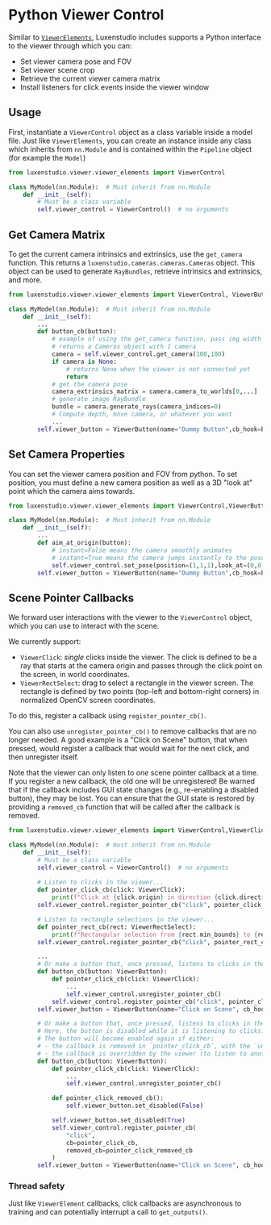# Python Viewer Control

Similar to [`ViewerElements`](./custom_gui.md), Luxenstudio includes supports a Python interface to the viewer through which you can:

* Set viewer camera pose and FOV
* Set viewer scene crop
* Retrieve the current viewer camera matrix
* Install listeners for click events inside the viewer window

## Usage

First, instantiate a `ViewerControl` object as a class variable inside a model file.
Just like `ViewerElements`, you can create an instance inside any class which inherits from `nn.Module`
and is contained within the `Pipeline` object (for example the `Model`)

```python
from luxenstudio.viewer.viewer_elements import ViewerControl

class MyModel(nn.Module):  # Must inherit from nn.Module
    def __init__(self):
        # Must be a class variable
        self.viewer_control = ViewerControl()  # no arguments
```
## Get Camera Matrix
To get the current camera intrinsics and extrinsics, use the `get_camera` function. This returns a `luxenstudio.cameras.cameras.Cameras` object. This object can be used to generate `RayBundles`, retrieve intrinsics and extrinsics, and more.

```python
from luxenstudio.viewer.viewer_elements import ViewerControl, ViewerButton

class MyModel(nn.Module):  # Must inherit from nn.Module
    def __init__(self):
        ...
        def button_cb(button):
            # example of using the get_camera function, pass img width and height
            # returns a Cameras object with 1 camera
            camera = self.viewer_control.get_camera(100,100)
            if camera is None:
                # returns None when the viewer is not connected yet
                return
            # get the camera pose
            camera_extrinsics_matrix = camera.camera_to_worlds[0,...]  # 3x4 matrix
            # generate image RayBundle
            bundle = camera.generate_rays(camera_indices=0)
            # Compute depth, move camera, or whatever you want
            ...
        self.viewer_button = ViewerButton(name="Dummy Button",cb_hook=button_cb)
```

## Set Camera Properties
You can set the viewer camera position and FOV from python.
To set position, you must define a new camera position as well as a 3D "look at" point which the camera aims towards.
```python
from luxenstudio.viewer.viewer_elements import ViewerControl,ViewerButton

class MyModel(nn.Module):  # Must inherit from nn.Module
    def __init__(self):
        ...
        def aim_at_origin(button):
            # instant=False means the camera smoothly animates
            # instant=True means the camera jumps instantly to the pose
            self.viewer_control.set_pose(position=(1,1,1),look_at=(0,0,0),instant=False)
        self.viewer_button = ViewerButton(name="Dummy Button",cb_hook=button_cb)
```

## Scene Pointer Callbacks
We forward user interactions with the viewer to the `ViewerControl` object, which you can use to interact with the scene. 

We currently support:
 - `ViewerClick`: *single* clicks inside the viewer. The click is defined to be a ray that starts at the camera origin and passes through the click point on the screen, in world coordinates. 
 - `ViewerRectSelect`: drag to select a rectangle in the viewer screen. The rectangle is defined by two points (top-left and bottom-right corners) in normalized OpenCV screen coordinates.

To do this, register a callback using `register_pointer_cb()`. 

You can also use `unregister_pointer_cb()` to remove callbacks that are no longer needed. A good example is a "Click on Scene" button, that when pressed, would register a callback that would wait for the next click, and then unregister itself.

Note that the viewer can only listen to *one* scene pointer callback at a time. If you register a new callback, the old one will be unregistered! Be warned that if the callback includes GUI state changes (e.g., re-enabling a disabled button), they may be lost. You can ensure that the GUI state is restored by providing a `removed_cb` function that will be called after the callback is removed.

```python
from luxenstudio.viewer.viewer_elements import ViewerControl,ViewerClick

class MyModel(nn.Module):  # must inherit from nn.Module
    def __init__(self):
        # Must be a class variable
        self.viewer_control = ViewerControl()  # no arguments
        
        # Listen to clicks in the viewer...
        def pointer_click_cb(click: ViewerClick):
            print(f"Click at {click.origin} in direction {click.direction}, screen position {click.screen_pos}.")
        self.viewer_control.register_pointer_cb("click", pointer_click_cb)

        # Listen to rectangle selections in the viewer...
        def pointer_rect_cb(rect: ViewerRectSelect):
            print(f"Rectangular selection from {rect.min_bounds} to {rect.max_bounds}.")
        self.viewer_control.register_pointer_cb("click", pointer_rect_cb)

        ... 
        # Or make a button that, once pressed, listens to clicks in the viewer.
        def button_cb(button: ViewerButton):
            def pointer_click_cb(click: ViewerClick):
                ...
                self.viewer_control.unregister_pointer_cb()
            self.viewer_control.register_pointer_cb("click", pointer_click_cb)
        self.viewer_button = ViewerButton(name="Click on Scene", cb_hook=button_cb)

        # Or make a button that, once pressed, listens to clicks in the viewer.
        # Here, the button is disabled while it is listening to clicks.
        # The button will become enabled again if either:
        # - the callback is removed in `pointer_click_cb`, with the `unregister...`, or
        # - the callback is overridden by the viewer (to listen to another callback).
        def button_cb(button: ViewerButton):
            def pointer_click_cb(click: ViewerClick):
                ...
                self.viewer_control.unregister_pointer_cb()

            def pointer_click_removed_cb():
                self.viewer_button.set_disabled(False)

            self.viewer_button.set_disabled(True)
            self.viewer_control.register_pointer_cb(
                "click",
                cb=pointer_click_cb,
                removed_cb=pointer_click_removed_cb
            )
        self.viewer_button = ViewerButton(name="Click on Scene", cb_hook=button_cb)
```

### Thread safety
Just like `ViewerElement` callbacks, click callbacks are asynchronous to training and can potentially interrupt a call to `get_outputs()`.
